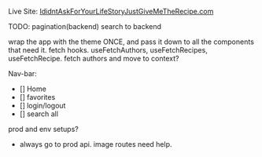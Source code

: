 Live Site: <a href="https://peppy-alpaca-9050d7.netlify.app/" target="_blank">IdidntAskForYourLifeStoryJustGiveMeTheRecipe.com</a>

TODO:
pagination(backend)
search to backend

wrap the app with the theme ONCE, and pass it down to all the components that need it.
fetch hooks. useFetchAuthors, useFetchRecipes, useFetchRecipe.
fetch authors and move to context?

Nav-bar:

- [] Home
- [] favorites
- [] login/logout
- [] search all

prod and env setups?

- always go to prod api. image routes need help.
